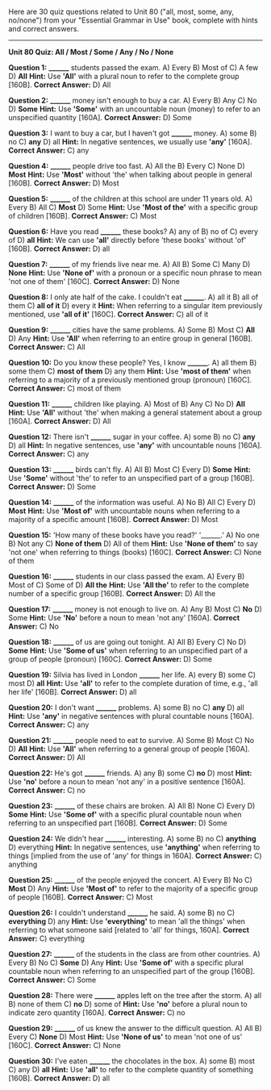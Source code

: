 Here are 30 quiz questions related to Unit 80 ("all, most, some, any, no/none") from your "Essential Grammar in Use" book, complete with hints and correct answers.

---

**Unit 80 Quiz: All / Most / Some / Any / No / None**

**Question 1:** **______** students passed the exam.
A) Every
B) Most of
C) A few
D) **All**
**Hint:** Use **'All'** with a plural noun to refer to the complete group [160B].
****Correct Answer:**** D) All

**Question 2:** **______** money isn't enough to buy a car.
A) Every
B) Any
C) No
D) **Some**
**Hint:** Use **'Some'** with an uncountable noun (money) to refer to an unspecified quantity [160A].
****Correct Answer:**** D) Some

**Question 3:** I want to buy a car, but I haven't got **______** money.
A) some
B) no
C) **any**
D) all
**Hint:** In negative sentences, we usually use **'any'** [160A].
****Correct Answer:**** C) any

**Question 4:** **______** people drive too fast.
A) All the
B) Every
C) None
D) **Most**
**Hint:** Use **'Most'** without 'the' when talking about people in general [160B].
****Correct Answer:**** D) Most

**Question 5:** **______** of the children at this school are under 11 years old.
A) Every
B) All
C) **Most**
D) Some
**Hint:** Use **'Most of the'** with a specific group of children [160B].
****Correct Answer:**** C) Most

**Question 6:** Have you read **______** these books?
A) any of
B) no of
C) every of
D) **all**
**Hint:** We can use **'all'** directly before 'these books' without 'of' [160B].
****Correct Answer:**** D) all

**Question 7:** **______** of my friends live near me.
A) All
B) Some
C) Many
D) **None**
**Hint:** Use **'None of'** with a pronoun or a specific noun phrase to mean 'not one of them' [160C].
****Correct Answer:**** D) None

**Question 8:** I only ate half of the cake. I couldn't eat **______**.
A) all it
B) all of them
C) **all of it**
D) every it
**Hint:** When referring to a singular item previously mentioned, use **'all of it'** [160C].
****Correct Answer:**** C) all of it

**Question 9:** **______** cities have the same problems.
A) Some
B) Most
C) **All**
D) Any
**Hint:** Use **'All'** when referring to an entire group in general [160B].
****Correct Answer:**** C) All

**Question 10:** Do you know these people? Yes, I know **______**.
A) all them
B) some them
C) **most of them**
D) any them
**Hint:** Use **'most of them'** when referring to a majority of a previously mentioned group (pronoun) [160C].
****Correct Answer:**** C) most of them

**Question 11:** **______** children like playing.
A) Most of
B) Any
C) No
D) **All**
**Hint:** Use **'All'** without 'the' when making a general statement about a group [160A].
****Correct Answer:**** D) All

**Question 12:** There isn't **______** sugar in your coffee.
A) some
B) no
C) **any**
D) all
**Hint:** In negative sentences, use **'any'** with uncountable nouns [160A].
****Correct Answer:**** C) any

**Question 13:** **______** birds can't fly.
A) All
B) Most
C) Every
D) **Some**
**Hint:** Use **'Some'** without 'the' to refer to an unspecified part of a group [160B].
****Correct Answer:**** D) Some

**Question 14:** **______** of the information was useful.
A) No
B) All
C) Every
D) **Most**
**Hint:** Use **'Most of'** with uncountable nouns when referring to a majority of a specific amount [160B].
****Correct Answer:**** D) Most

**Question 15:** 'How many of these books have you read?' '______.'
A) No one
B) Not any
C) **None of them**
D) All of them
**Hint:** Use **'None of them'** to say 'not one' when referring to things (books) [160C].
****Correct Answer:**** C) None of them

**Question 16:** **______** students in our class passed the exam.
A) Every
B) Most of
C) Some of
D) **All the**
**Hint:** Use **'All the'** to refer to the complete number of a specific group [160B].
****Correct Answer:**** D) All the

**Question 17:** **______** money is not enough to live on.
A) Any
B) Most
C) **No**
D) Some
**Hint:** Use **'No'** before a noun to mean 'not any' [160A].
****Correct Answer:**** C) No

**Question 18:** **______** of us are going out tonight.
A) All
B) Every
C) No
D) **Some**
**Hint:** Use **'Some of us'** when referring to an unspecified part of a group of people (pronoun) [160C].
****Correct Answer:**** D) Some

**Question 19:** Silvia has lived in London **______** her life.
A) every
B) some
C) most
D) **all**
**Hint:** Use **'all'** to refer to the complete duration of time, e.g., 'all her life' [160B].
****Correct Answer:**** D) all

**Question 20:** I don't want **______** problems.
A) some
B) no
C) **any**
D) all
**Hint:** Use **'any'** in negative sentences with plural countable nouns [160A].
****Correct Answer:**** C) any

**Question 21:** **______** people need to eat to survive.
A) Some
B) Most
C) No
D) **All**
**Hint:** Use **'All'** when referring to a general group of people [160A].
****Correct Answer:**** D) All

**Question 22:** He's got **______** friends.
A) any
B) some
C) **no**
D) most
**Hint:** Use **'no'** before a noun to mean 'not any' in a positive sentence [160A].
****Correct Answer:**** C) no

**Question 23:** **______** of these chairs are broken.
A) All
B) None
C) Every
D) **Some**
**Hint:** Use **'Some of'** with a specific plural countable noun when referring to an unspecified part [160B].
****Correct Answer:**** D) Some

**Question 24:** We didn't hear **______** interesting.
A) some
B) no
C) **anything**
D) everything
**Hint:** In negative sentences, use **'anything'** when referring to things [implied from the use of 'any' for things in 160A].
****Correct Answer:**** C) anything

**Question 25:** **______** of the people enjoyed the concert.
A) Every
B) No
C) **Most**
D) Any
**Hint:** Use **'Most of'** to refer to the majority of a specific group of people [160B].
****Correct Answer:**** C) Most

**Question 26:** I couldn't understand **______** he said.
A) some
B) no
C) **everything**
D) any
**Hint:** Use **'everything'** to mean 'all the things' when referring to what someone said [related to 'all' for things, 160A].
****Correct Answer:**** C) everything

**Question 27:** **______** of the students in the class are from other countries.
A) Every
B) No
C) **Some**
D) Any
**Hint:** Use **'Some of'** with a specific plural countable noun when referring to an unspecified part of the group [160B].
****Correct Answer:**** C) Some

**Question 28:** There were **______** apples left on the tree after the storm.
A) all
B) none of them
C) **no**
D) some of
**Hint:** Use **'no'** before a plural noun to indicate zero quantity [160A].
****Correct Answer:**** C) no

**Question 29:** **______** of us knew the answer to the difficult question.
A) All
B) Every
C) **None**
D) Most
**Hint:** Use **'None of us'** to mean 'not one of us' [160C].
****Correct Answer:**** C) None

**Question 30:** I've eaten **______** the chocolates in the box.
A) some
B) most
C) any
D) **all**
**Hint:** Use **'all'** to refer to the complete quantity of something [160B].
****Correct Answer:**** D) all